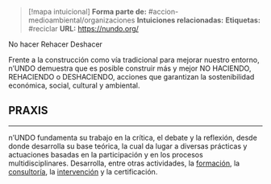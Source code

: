 > [!mapa intuicional]
> **Forma parte de:** #accion-medioambiental/organizaciones 
> **Intuiciones relacionadas:** 
> **Etiquetas:** #reciclar
> **URL:** https://nundo.org/

No hacer
Rehacer
Deshacer

Frente a la construcción como vía tradicional para mejorar nuestro entorno, n’UNDO demuestra que es posible construir más y mejor NO HACIENDO, REHACIENDO o DESHACIENDO, acciones que garantizan la sostenibilidad económica, social, cultural y ambiental.

## PRAXIS

---

n’UNDO fundamenta su trabajo en la crítica, el debate y la reflexión, desde donde desarrolla su base teórica, la cual da lugar a diversas prácticas y actuaciones basadas en la participación y en los procesos multidisciplinares. Desarrolla, entre otras actividades, la [formación](https://nundo.org/formacion/), la [consultoría](https://nundo.org/oficinatecnica/), la [intervención](https://nundo.org/oficinatecnica/) y la certificación.